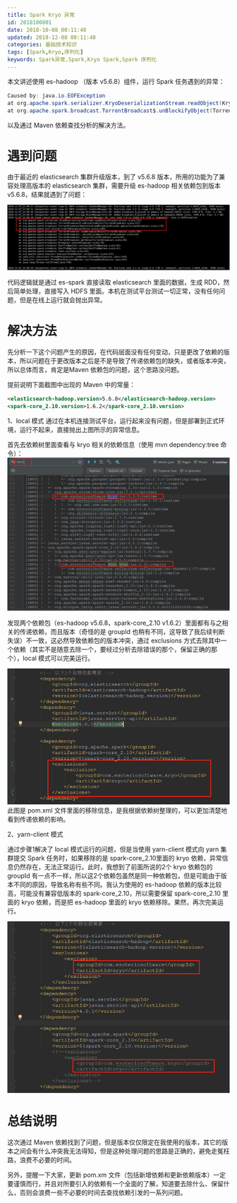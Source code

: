 ```yaml
---
title: Spark Kryo 异常
id: 2018100801
date: 2018-10-08 00:11:48
updated: 2018-12-08 00:11:48
categories: 基础技术知识
tags: [Spark,Kryo,序列化]
keywords: Spark异常,Spark,Kryo Spark,Spark 序列化
---
```


本文讲述使用 es-hadoop （版本 v5.6.8）组件，运行 Spark 任务遇到的异常：
```java
Caused by: java.io.EOFException
at org.apache.spark.serializer.KryoDeserializationStream.readObject(KryoSerializer.scala:232)
at org.apache.spark.broadcast.TorrentBroadcast$.unBlockifyObject(TorrentBroadcast.scala:217)
```
以及通过 Maven 依赖查找分析的解决方法。

<!-- more -->

# 遇到问题

由于最近的 elasticsearch 集群升级版本，到了 v5.6.8 版本，所用的功能为了兼容处理高版本的 elasticsearch 集群，需要升级 es-hadoop 相关依赖包到版本 v5.6.8，结果就遇到了问题：

![异常信息](https://raw.githubusercontent.com/iplaypi/img-playpi/master/img/old/b7f2e3a3gy1fxyn2hnapxj21600cbdhd.jpg "异常信息")

代码逻辑就是通过 es-spark 直接读取 elasticsearch 里面的数据，生成 RDD，然后简单处理，直接写入 HDFS 里面。本机在测试平台测试一切正常，没有任何问题，但是在线上运行就会抛出异常。

# 解决方法

先分析一下这个问题产生的原因，在代码层面没有任何变动，只是更改了依赖的版本，所以问题在于更改版本之后是不是导致了传递依赖包的缺失，或者版本冲突，所以总体而言，肯定是Maven 依赖包的问题，这个思路没问题。

提前说明下面截图中出现的 Maven 中的常量：
```xml
<elasticsearch-hadoop.version>5.6.8</elasticsearch-hadoop.version>
<spark-core_2.10.version>1.6.2</spark-core_2.10.version>
```

1、local 模式
通过在本机连接测试平台，运行起来没有问题，但是部署到正式环境，运行不起来，直接抛出上图所示的异常信息。

首先去依赖树里面查看与 kryo 相关的依赖信息（使用 mvn dependency:tree 命令）：
![kryo 相关的依赖信息](https://raw.githubusercontent.com/iplaypi/img-playpi/master/img/old/b7f2e3a3gy1fxynj70u3ij20ue0kz0uy.jpg "kryo 相关的依赖信息")

发现两个依赖包（es-hadoop v5.6.8，spark-core_2.10 v1.6.2）里面都有与之相关的传递依赖，而且版本（奇怪的是 groupId 也稍有不同，这导致了我后续判断失误）不一致，这必然导致依赖包的版本冲突，通过 exclusions 方式去除其中一个依赖（其实不是随意去除一个，要经过分析去除错误的那个，保留正确的那个），local 模式可以完美运行。

![移除 spark-core_2.10 的 kryo 依赖](https://raw.githubusercontent.com/iplaypi/img-playpi/master/img/old/b7f2e3a3gy1fxyoie8f6wj20mt0dy0tb.jpg "移除 spark-core_2.10 的 kryo 依赖")
此图是 pom.xml 文件里面的移除信息，是我根据依赖树整理的，可以更加清楚地看到传递依赖的影响。

2、yarn-client 模式

通过步骤1解决了 local 模式运行的问题，但是当使用 yarn-client 模式向 yarn 集群提交 Spark 任务时，如果移除的是 spark-core_2.10里面的 kryo 依赖，异常信息仍然存在，无法正常运行。此时，我想到了前面所说的2个 kryo 依赖包的 groupId 有一点不一样，所以这2个依赖包虽然是同一种依赖包，但是可能由于版本不同的原因，导致名称有些不同。我认为使用的 es-hadoop 依赖的版本比较高，可能没有兼容低版本的 spark-core_2.10，所以需要保留 spark-core_2.10 里面的 kryo 依赖，而是把 es-hadoop 里面的 kryo 依赖移除。果然，再次完美运行。

![移除 es-hadoop 的 kryo 依赖](https://raw.githubusercontent.com/iplaypi/img-playpi/master/img/old/b7f2e3a3gy1fxynyr4f4ej20me0h9aas.jpg "移除 es-hadoop 的 kryo 依赖")

# 总结说明

这次通过 Maven 依赖找到了问题，但是版本仅仅限定在我使用的版本，其它的版本之间会有什么冲突我无法得知，但是这种处理问题的思路是正确的，避免走冤枉路，浪费不必要的时间。

另外，提醒一下大家，更新 pom.xm 文件（包括新增依赖和更新依赖版本）一定要谨慎而行，并且对所要引入的依赖有一个全面的了解，知道要去除什么、保留什么，否则会浪费一些不必要的时间去查找依赖引发的一系列问题。
